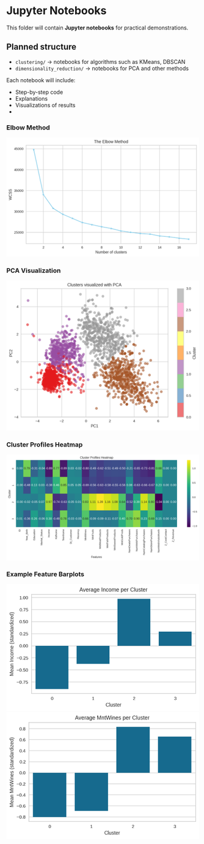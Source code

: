 # Jupyter Notebooks

This folder will contain **Jupyter notebooks** for practical demonstrations.

## Planned structure
- `clustering/` → notebooks for algorithms such as KMeans, DBSCAN
- `dimensionality_reduction/` → notebooks for PCA and other methods

Each notebook will include:
- Step-by-step code
- Explanations
- Visualizations of results
- 
### Elbow Method
![Elbow Method](images/elbow.png)

### PCA Visualization
![PCA Clusters](images/pca_clusters.png)

### Cluster Profiles Heatmap
![Cluster Profiles](images/cluster_profiles_heatmap.png)

### Example Feature Barplots
![Income by Cluster](images/bar_income.png)
![MntWines by Cluster](images/bar_mntwines.png)
